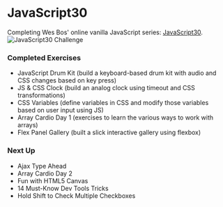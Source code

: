# JavaScript30
Completing Wes Bos' online vanilla JavaScript series: [JavaScript30](https://javascript30.com/).
![JavaScript30 Challenge](https://javascript30.com/images/JS3-social-share.png)

### Completed Exercises
* JavaScript Drum Kit (build a keyboard-based drum kit with audio and CSS changes based on key press)
* JS & CSS Clock (build an analog clock using timeout and CSS transformations)
* CSS Variables (define variables in CSS and modify those variables based on user input using JS)
* Array Cardio Day 1 (exercises to learn the various ways to work with arrays)
* Flex Panel Gallery (built a slick interactive gallery using flexbox)

### Next Up
* Ajax Type Ahead
* Array Cardio Day 2
* Fun with HTML5 Canvas
* 14 Must-Know Dev Tools Tricks
* Hold Shift to Check Multiple Checkboxes

